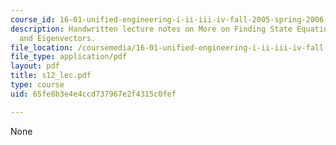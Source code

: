 ```yaml
---
course_id: 16-01-unified-engineering-i-ii-iii-iv-fall-2005-spring-2006
description: Handwritten lecture notes on More on Finding State Equations, Eigenvalues
  and Eigenvectors.
file_location: /coursemedia/16-01-unified-engineering-i-ii-iii-iv-fall-2005-spring-2006/65fe8b3e4e4ccd737967e2f4315c0fef_s12_lec.pdf
file_type: application/pdf
layout: pdf
title: s12_lec.pdf
type: course
uid: 65fe8b3e4e4ccd737967e2f4315c0fef

---
```

None